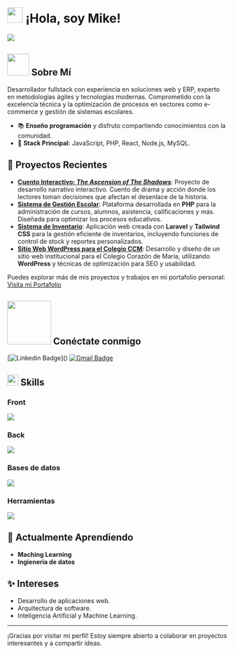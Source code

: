 # <img src="https://media.giphy.com/media/hvRJCLFzcasrR4ia7z/giphy.gif" width="35"> ¡Hola, soy Mike!

<img src="https://readme-typing-svg.herokuapp.com?font=Orbitron&color=22EBF7&size=25&center=false&lines=Hey!+It's+MikeDev;Web+Developer...;Data+Analyst...;Full+Stack+Developer...;AI+Engginer..."/>
 

## <picture><img src = "https://github.com/7oSkaaa/7oSkaaa/blob/main/Images/about_me.gif?raw=true" width = 50px></picture> Sobre Mí

Desarrollador fullstack con experiencia en soluciones web y ERP, experto en metodologías ágiles y tecnologías modernas. Comprometido con la excelencia técnica y la optimización de procesos en sectores como e-commerce y gestión de sistemas escolares.

- 📚 **Enseño programación** y disfruto compartiendo conocimientos con la comunidad.
- 🚀 **Stack Principal:** JavaScript, PHP, React, Node.js, MySQL.


## 🚧 Proyectos Recientes

- **[Cuento Interactivo: *The Ascension of The Shadows*](https://github.com/MikeChile/cuento_the_ascension_of_the_shadows)**: Proyecto de desarrollo narrativo interactivo. Cuento de drama y acción donde los lectores toman decisiones que afectan el desenlace de la historia.
- **[Sistema de Gestión Escolar](https://github.com/MikeChile/gestion_escolar)**: Plataforma desarrollada en **PHP** para la administración de cursos, alumnos, asistencia, calificaciones y más. Diseñada para optimizar los procesos educativos.
- **[Sistema de Inventario](https://github.com/MikeChile/inventario_laravel)**: Aplicación web creada con **Laravel** y **Tailwind CSS** para la gestión eficiente de inventarios, incluyendo funciones de control de stock y reportes personalizados.
- **[Sitio Web WordPress para el Colegio CCM](https://github.com/MikeChile/web_ccm_wp)**: Desarrollo y diseño de un sitio web institucional para el Colegio Corazón de María, utilizando **WordPress** y técnicas de optimización para SEO y usabilidad.

Puedes explorar más de mis proyectos y trabajos en mi portafolio personal:  
[Visita mi Portafolio](https://github.com/MikeChile)

## <img src='https://raw.githubusercontent.com/ShahriarShafin/ShahriarShafin/main/Assets/handshake.gif' width="100px"> Conéctate conmigo
[![Linkedin Badge](https://img.shields.io/badge/-mikedev-blue?style=flat-square&logo=Linkedin&logoColor=white&link=[https://www.linkedin.com/in/miguel-andrades-951110133](https://www.linkedin.com/in/miguel-andrades-951110133/))]() 
[![Gmail Badge](https://img.shields.io/badge/-mikedev.coder@gmail.com-c14438?style=flat-square&logo=Gmail&logoColor=white&link=mailto:mikedev.coder@gmail.com)](mailto:mikedev.coder@gmail.com) 

## <img src="https://media2.giphy.com/media/QssGEmpkyEOhBCb7e1/giphy.gif?cid=ecf05e47a0n3gi1bfqntqmob8g9aid1oyj2wr3ds3mg700bl&rid=giphy.gif" width ="25"><b> Skills</b>

### Front
<img src="https://skillicons.dev/icons?i=html,css,js,bootstrap,materialui,tailwind,sass,react,angular,pug&perline=14" />

### Back
<img src="https://skillicons.dev/icons?i=py,php,express,nextjs,nodejs,react,redux,ts&perline=14" />

### Bases de datos
<img src="https://skillicons.dev/icons?i=mysql,postgres,firebase,mongodb&perline=14" />
 
### Herramientas
<img src="https://skillicons.dev/icons?i=git,aws,discord,docker,figma,github,linux,postman,vscode&perline=14" />

## 🌱 Actualmente Aprendiendo

- **Maching Learning**
- **Ingieneria de datos**

## ✨ Intereses

- Desarrollo de aplicaciones web.
- Arquitectura de software.
- Inteligencia Artificial y Machine Learning.

---

¡Gracias por visitar mi perfil! Estoy siempre abierto a colaborar en proyectos interesantes y a compartir ideas.
